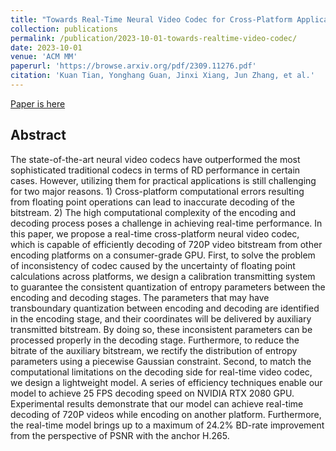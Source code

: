 ```yaml
---
title: "Towards Real-Time Neural Video Codec for Cross-Platform Application Using Calibration Information"
collection: publications
permalink: /publication/2023-10-01-towards-realtime-video-codec/
date: 2023-10-01
venue: 'ACM MM'
paperurl: 'https://browse.arxiv.org/pdf/2309.11276.pdf'
citation: 'Kuan Tian, Yonghang Guan, Jinxi Xiang, Jun Zhang, et al.'
---
```


<a href='https://arxiv.org/abs/2309.11276'>Paper is here</a>

## Abstract

The state-of-the-art neural video codecs have outperformed the most sophisticated traditional codecs in terms of RD performance in certain cases. However, utilizing them for practical applications is still challenging for two major reasons. 1) Cross-platform computational errors resulting from floating point operations can lead to inaccurate decoding of the bitstream. 2) The high computational complexity of the encoding and decoding process poses a challenge in achieving real-time performance. In this paper, we propose a real-time cross-platform neural video codec, which is capable of efficiently decoding of 720P video bitstream from other encoding platforms on a consumer-grade GPU. First, to solve the problem of inconsistency of codec caused by the uncertainty of floating point calculations across platforms, we design a calibration transmitting system to guarantee the consistent quantization of entropy parameters between the encoding and decoding stages. The parameters that may have transboundary quantization between encoding and decoding are identified in the encoding stage, and their coordinates will be delivered by auxiliary transmitted bitstream. By doing so, these inconsistent parameters can be processed properly in the decoding stage. Furthermore, to reduce the bitrate of the auxiliary bitstream, we rectify the distribution of entropy parameters using a piecewise Gaussian constraint. Second, to match the computational limitations on the decoding side for real-time video codec, we design a lightweight model. A series of efficiency techniques enable our model to achieve 25 FPS decoding speed on NVIDIA RTX 2080 GPU. Experimental results demonstrate that our model can achieve real-time decoding of 720P videos while encoding on another platform. Furthermore, the real-time model brings up to a maximum of 24.2% BD-rate improvement from the perspective of PSNR with the anchor H.265.